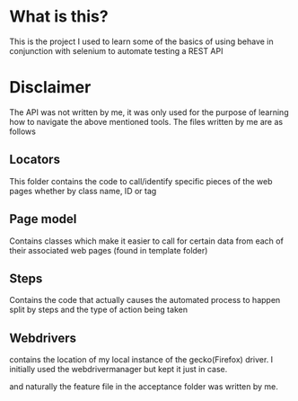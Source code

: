 # What is this?
This is the project I used to learn some of the basics of using behave in conjunction with selenium to automate testing a REST API

# Disclaimer
The API was not written by me, it was only used for the purpose of learning how to navigate the above mentioned tools. The files written by me are as follows

## Locators
This folder contains the code to call/identify specific pieces of the web pages whether by class name, ID or tag

## Page model 
Contains classes which make it easier to call for certain data from each of their associated web pages (found in template folder)

## Steps
Contains the code that actually causes the automated process to happen split by steps and the type of action being taken

## Webdrivers
contains the location of my local instance of the gecko(Firefox) driver. I initially used the webdrivermanager but kept it just in case.

and naturally the feature file in the acceptance folder was written by me.
